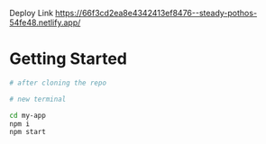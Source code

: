 Deploy Link
https://66f3cd2ea8e4342413ef8476--steady-pothos-54fe48.netlify.app/


# Getting Started

  ```bash
  # after cloning the repo
  
  # new terminal
  
  cd my-app
  npm i
  npm start
  ```
